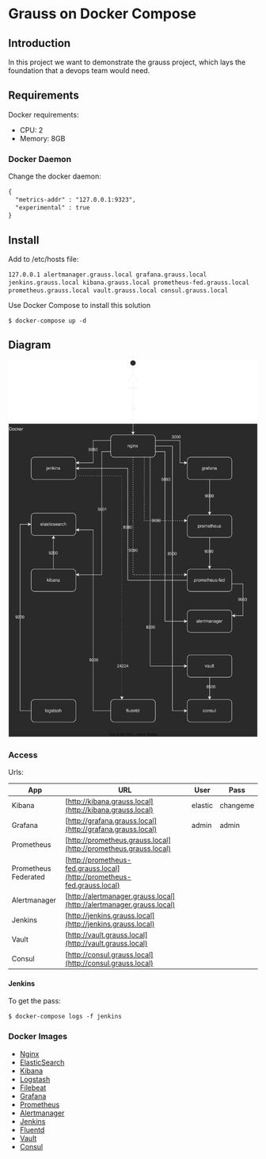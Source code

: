 # Grauss on Docker Compose

## Introduction

In this project we want to demonstrate the grauss project, which lays the foundation that a devops team would need.

## Requirements

Docker requirements:

- CPU: 2
- Memory: 8GB

### Docker Daemon

Change the docker daemon:

```
{
  "metrics-addr" : "127.0.0.1:9323",
  "experimental" : true
}
```

## Install

Add to /etc/hosts file:
```
127.0.0.1 alertmanager.grauss.local grafana.grauss.local jenkins.grauss.local kibana.grauss.local prometheus-fed.grauss.local prometheus.grauss.local vault.grauss.local consul.grauss.local
```

Use Docker Compose to install this solution

```
$ docker-compose up -d
```

## Diagram

![Diagram](docs/images/diagram.drawio.svg)

### Access
Urls:

| App | URL | User | Pass |
|-----|-----|------|------|
|Kibana|[http://kibana.grauss.local](http://kibana.grauss.local)| elastic | changeme |
|Grafana|[http://grafana.grauss.local](http://grafana.grauss.local)| admin |admin|
|Prometheus|[http://prometheus.grauss.local](http://prometheus.grauss.local)| | |
|Prometheus Federated|[http://prometheus-fed.grauss.local](http://prometheus-fed.grauss.local) | |
|Alertmanager|[http://alertmanager.grauss.local](http://alertmanager.grauss.local) | |
|Jenkins|[http://jenkins.grauss.local](http://jenkins.grauss.local)| | |
|Vault|[http://vault.grauss.local](http://vault.grauss.local)| | |
|Consul|[http://consul.grauss.local](http://consul.grauss.local)| | |

#### Jenkins
To get the pass:

```
$ docker-compose logs -f jenkins
```

### Docker Images

* [Nginx](https://hub.docker.com/_/nginx)
* [ElasticSearch](https://hub.docker.com/_/elasticsearch)
* [Kibana](https://hub.docker.com/_/kibana)
* [Logstash](https://hub.docker.com/_/logstash)
* [Filebeat](https://hub.docker.com/r/elastic/filebeat)
* [Grafana](https://hub.docker.com/r/grafana/grafana)
* [Prometheus](https://hub.docker.com/r/prom/prometheus)
* [Alertmanager](https://hub.docker.com/r/prom/alertmanager)
* [Jenkins](https://hub.docker.com/r/jenkins/jenkins)
* [Fluentd](https://hub.docker.com/_/fluentd)
* [Vault](https://hub.docker.com/_/vault)
* [Consul](https://hub.docker.com/_/consul)
